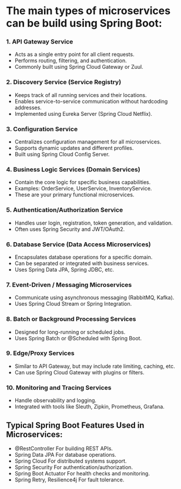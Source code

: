 # The main types of microservices can be build using Spring Boot:

### 1. API Gateway Service
  * Acts as a single entry point for all client requests.
  * Performs routing, filtering, and authentication.
  * Commonly built using Spring Cloud Gateway or Zuul.

### 2. Discovery Service (Service Registry)
  * Keeps track of all running services and their locations.
  * Enables service-to-service communication without hardcoding addresses.
  * Implemented using Eureka Server (Spring Cloud Netflix).

### 3. Configuration Service
  * Centralizes configuration management for all microservices.
  * Supports dynamic updates and different profiles.
  * Built using Spring Cloud Config Server.

### 4. Business Logic Services (Domain Services)
  * Contain the core logic for specific business capabilities.
  * Examples: OrderService, UserService, InventoryService.
  * These are your primary functional microservices.

### 5. Authentication/Authorization Service
  * Handles user login, registration, token generation, and validation.
  * Often uses Spring Security and JWT/OAuth2.

### 6. Database Service (Data Access Microservices)
  * Encapsulates database operations for a specific domain.
  * Can be separated or integrated with business services.
  * Uses Spring Data JPA, Spring JDBC, etc.

### 7. Event-Driven / Messaging Microservices
  * Communicate using asynchronous messaging (RabbitMQ, Kafka).
  * Uses Spring Cloud Stream or Spring Integration.

### 8. Batch or Background Processing Services
  * Designed for long-running or scheduled jobs.
  * Uses Spring Batch or @Scheduled with Spring Boot.

### 9. Edge/Proxy Services
  * Similar to API Gateway, but may include rate limiting, caching, etc.
  * Can use Spring Cloud Gateway with plugins or filters.

### 10. Monitoring and Tracing Services
  * Handle observability and logging.
  * Integrated with tools like Sleuth, Zipkin, Prometheus, Grafana.

## Typical Spring Boot Features Used in Microservices:
* @RestController	For building REST APIs.
* Spring Data JPA	For database operations.
* Spring Cloud	For distributed systems support.
* Spring Security	For authentication/authorization.
* Spring Boot Actuator	For health checks and monitoring.
* Spring Retry, Resilience4j	For fault tolerance.